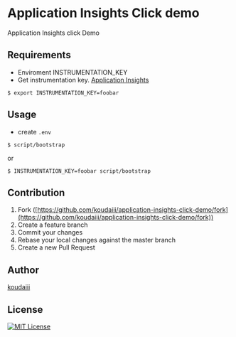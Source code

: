 # Application Insights Click demo
Application Insights click Demo

## Requirements

- Enviroment INSTRUMENTATION_KEY
- Get instrumentation key. [Application Insights](https://docs.microsoft.com/en-us/azure/azure-monitor/app/javascript)

```console
$ export INSTRUMENTATION_KEY=foobar
```

## Usage

- create `.env`

```console
$ script/bootstrap
```

or

```console
$ INSTRUMENTATION_KEY=foobar script/bootstrap
```

## Contribution

1. Fork ([https://github.com/koudaiii/application-insights-click-demo/fork](https://github.com/koudaiii/application-insights-click-demo/fork))
1. Create a feature branch
1. Commit your changes
1. Rebase your local changes against the master branch
2. Create a new Pull Request

## Author

[koudaiii](https://github.com/koudaiii)

## License

[![MIT License](http://img.shields.io/badge/license-MIT-blue.svg?style=flat)](LICENSE)
